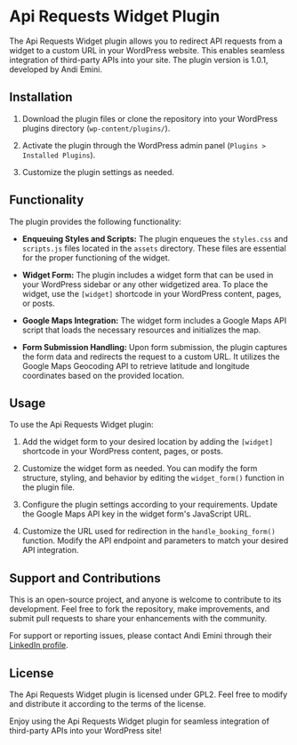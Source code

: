 # Api Requests Widget Plugin

The Api Requests Widget plugin allows you to redirect API requests from a widget to a custom URL in your WordPress website. This enables seamless integration of third-party APIs into your site. The plugin version is 1.0.1, developed by Andi Emini.

## Installation

1. Download the plugin files or clone the repository into your WordPress plugins directory (`wp-content/plugins/`).

2. Activate the plugin through the WordPress admin panel (`Plugins > Installed Plugins`).

3. Customize the plugin settings as needed.

## Functionality

The plugin provides the following functionality:

- **Enqueuing Styles and Scripts:** The plugin enqueues the `styles.css` and `scripts.js` files located in the `assets` directory. These files are essential for the proper functioning of the widget.

- **Widget Form:** The plugin includes a widget form that can be used in your WordPress sidebar or any other widgetized area. To place the widget, use the `[widget]` shortcode in your WordPress content, pages, or posts.

- **Google Maps Integration:** The widget form includes a Google Maps API script that loads the necessary resources and initializes the map.

- **Form Submission Handling:** Upon form submission, the plugin captures the form data and redirects the request to a custom URL. It utilizes the Google Maps Geocoding API to retrieve latitude and longitude coordinates based on the provided location.

## Usage

To use the Api Requests Widget plugin:

1. Add the widget form to your desired location by adding the `[widget]` shortcode in your WordPress content, pages, or posts.

2. Customize the widget form as needed. You can modify the form structure, styling, and behavior by editing the `widget_form()` function in the plugin file.

3. Configure the plugin settings according to your requirements. Update the Google Maps API key in the widget form's JavaScript URL.

4. Customize the URL used for redirection in the `handle_booking_form()` function. Modify the API endpoint and parameters to match your desired API integration.

## Support and Contributions

This is an open-source project, and anyone is welcome to contribute to its development. Feel free to fork the repository, make improvements, and submit pull requests to share your enhancements with the community.

For support or reporting issues, please contact Andi Emini through their [LinkedIn profile](https://www.linkedin.com/in/andi-emini/).

## License

The Api Requests Widget plugin is licensed under GPL2. Feel free to modify and distribute it according to the terms of the license.

Enjoy using the Api Requests Widget plugin for seamless integration of third-party APIs into your WordPress site!
